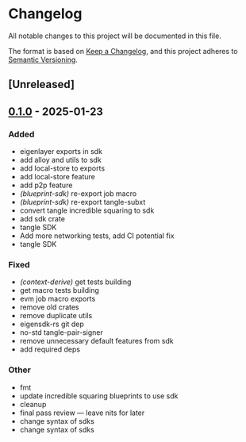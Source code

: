 # Changelog

All notable changes to this project will be documented in this file.

The format is based on [Keep a Changelog](https://keepachangelog.com/en/1.0.0/),
and this project adheres to [Semantic Versioning](https://semver.org/spec/v2.0.0.html).

## [Unreleased]

## [0.1.0](https://github.com/tangle-network/gadget/releases/tag/blueprint-sdk-v0.1.0) - 2025-01-23

### Added

- eigenlayer exports in sdk
- add alloy and utils to sdk
- add local-store to exports
- add local-store feature
- add p2p feature
- *(blueprint-sdk)* re-export job macro
- *(blueprint-sdk)* re-export tangle-subxt
- convert tangle incredible squaring to sdk
- add sdk crate
- tangle SDK
- Add more networking tests, add CI potential fix
- tangle SDK

### Fixed

- *(context-derive)* get tests building
- get macro tests building
- evm job macro exports
- remove old crates
- remove duplicate utils
- eigensdk-rs git dep
- no-std tangle-pair-signer
- remove unnecessary default features from sdk
- add required deps

### Other

- fmt
- update incredible squaring blueprints to use sdk
- cleanup
- final pass review — leave nits for later
- change syntax of sdks
- change syntax of sdks
